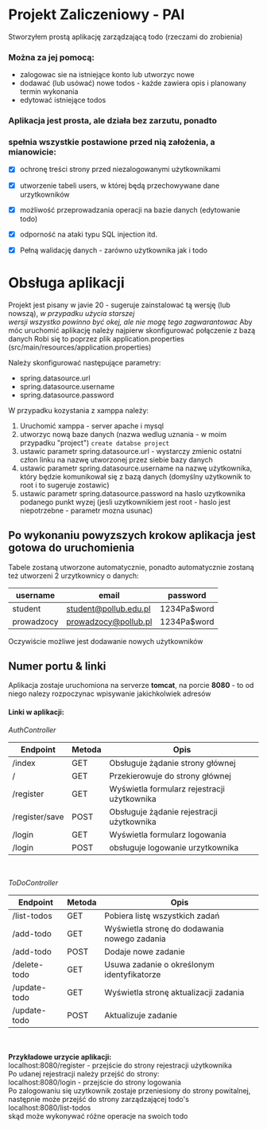 # Projekt Zaliczeniowy - PAI

Stworzyłem prostą aplikację zarządzającą todo
(rzeczami do zrobienia)

### Można za jej pomocą:
 - zalogowac sie na istniejące konto lub utworzyc nowe
 - dodawać (lub usówać) nowe todos - każde zawiera opis i planowany termin wykonania
 - edytować istniejące todos

### Aplikacja jest prosta, ale działa bez zarzutu, ponadto
### spełnia wszystkie postawione przed nią założenia, a mianowicie:
 - [x] ochronę treści strony przed niezalogowanymi użytkownikami
 - [x] utworzenie tabeli users, w której będą przechowywane dane urzytkowników
 - [x] możliwość przeprowadzania operacji na bazie danych (edytowanie todo)
 - [x] odporność na ataki typu SQL injection itd.
 - [x] Pełną walidację danych - zarówno użytkownika jak i todo


# Obsługa aplikacji
Projekt jest pisany w javie 20 - sugeruje zainstalować tą wersję (lub nowszą), 
_w przypadku użycia starszej <br> wersji wszystko powinno być okej, ale nie mogę tego zagwarantowac_
Aby móc uruchomić aplikację należy  najpierw skonfigurować połączenie z bazą danych
Robi się to poprzez plik application.properties (src/main/resources/application.properties)

Należy skonfigurować następujące parametry:
 - spring.datasource.url
 - spring.datasource.username
 - spring.datasource.password

W przypadku kozystania z xamppa należy:
1. Uruchomić xamppa - server apache i mysql
2. utworzyc nową baze danych (nazwa wedlug uznania - w moim przypadku "project") 
```create databse project```
3. ustawic parametr spring.datasource.url - wystarczy zmienic ostatni człon linku na nazwę utworzonej przez siebie bazy danych
4. ustawic parametr spring.datasource.username na nazwę użytkownika, który będzie komunikował się z bazą danych (domyślny użytkownik to root i to sugeruje zostawic)
5. ustawic parametr spring.datasource.password na haslo uzytkownika podanego punkt wyzej (jesli uzytkownikiem jest root - haslo jest niepotrzebne - parametr mozna usunac)

## Po wykonaniu powyzszych krokow aplikacja jest gotowa do uruchomienia
Tabele zostaną utworzone automatycznie, ponadto automatycznie zostaną też utworzeni 2 urzytkownicy
o danych:

| username   | email                 | password    |
|------------|-----------------------|-------------|
| student    | student@pollub.edu.pl | 1234Pa$word |
| prowadzocy | prowadzocy@pollub.pl  | 1234Pa$word |
Oczywiście możliwe jest dodawanie nowych użytkowników

## Numer portu & linki
Aplikacja zostaje uruchomiona na serverze **tomcat**, na porcie **8080** - to od niego
nalezy rozpoczynac wpisywanie jakichkolwiek adresów 
#### Linki w aplikacji:

*AuthController*

| Endpoint       | Metoda | Opis                                        |
|----------------|--------|---------------------------------------------|
| /index         | GET    | Obsługuje żądanie strony głównej            |
| /              | GET    | Przekierowuje do strony głównej             |
| /register      | GET    | Wyświetla formularz rejestracji użytkownika |
| /register/save | POST   | Obsługuje żądanie rejestracji użytkownika   |
| /login         | GET    | Wyświetla formularz logowania               |
| /login         | POST   | obsługuje logowanie urzytkownika            |


<br>

*ToDoController*

| Endpoint     | Metoda | Opis                                         |
|--------------|--------|----------------------------------------------|
| /list-todos  | GET    | Pobiera listę wszystkich zadań               |
| /add-todo    | GET    | Wyświetla stronę do dodawania nowego zadania |
| /add-todo    | POST   | Dodaje nowe zadanie                          |
| /delete-todo | GET    | Usuwa zadanie o określonym identyfikatorze   |
| /update-todo | GET    | Wyświetla stronę aktualizacji zadania        |
| /update-todo | POST   | Aktualizuje zadanie                          |

\
\
**Przykładowe urzycie aplikacji:**\
localhost:8080/register - przejście do strony rejestracji użytkownika\
Po udanej rejestracji należy przejść do strony:\
localhost:8080/login - przejście do strony logowania\
Po zalogowaniu się uzytkownik zostaje przeniesiony do strony powitalnej,<br>
następnie może przejść do strony zarządzającej todo's\
localhost:8080/list-todos\
skąd może wykonywać różne operacje na swoich todo
